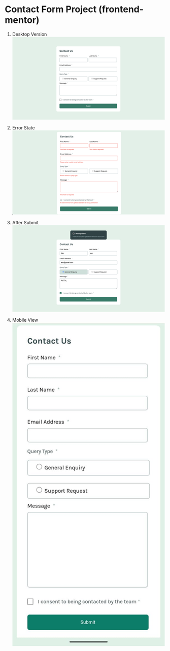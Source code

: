 # Contact Form Project (frontend-mentor)

1. Desktop Version
   ![Desktop Version](README-Images/desktop-version.png)

2. Error State
   ![Error State](README-Images/error-state.png)

3. After Submit
   ![Submit State](README-Images/Success%20State.png)

4. Mobile View
   ![Mobile State](README-Images/Mobile%20View.jpeg)
